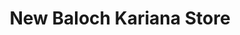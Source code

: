 ---
title: "New Baloch Kariana Store"
url: /balochistan/new-baloch-kariana-store/
shop: supermarket
---
